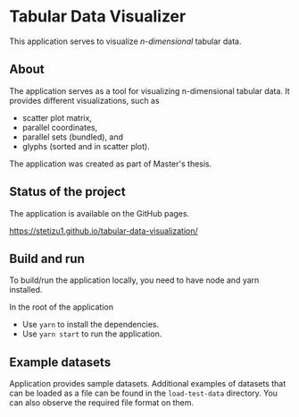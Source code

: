 # Tabular Data Visualizer
This application serves to visualize _n-dimensional_ tabular data.

## About
The application serves as a tool for visualizing n-dimensional tabular data. It provides different visualizations, such as
* scatter plot matrix,
* parallel coordinates,
* parallel sets (bundled), and
* glyphs (sorted and in scatter plot).

The application was created as part of Master's thesis.

## Status of the project
The application is available on the GitHub pages.

https://stetizu1.github.io/tabular-data-visualization/

## Build and run
To build/run the application locally, you need to have node and yarn installed.  

In the root of the application
* Use `yarn` to install the dependencies.
* Use `yarn start` to run the application.

## Example datasets
Application provides sample datasets. Additional examples of datasets that can be loaded as a file can be found in the `load-test-data` directory. You can also observe the required file format on them.
